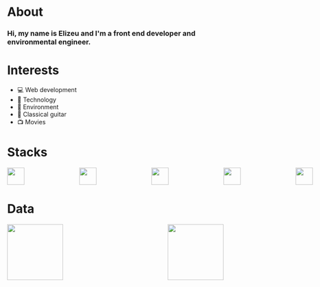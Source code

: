 <h1>About</h1>

<h3>Hi, my name is Elizeu and I'm a front end developer and environmental engineer.</h3>

<h1>Interests</h1>

- 💻 Web development
- 🚀 Technology
- 🌳 Environment
- 🎼 Classical guitar
- 📺 Movies


<h1>Stacks</h1>

<div style="display: flex; gap: 8rem"> <img heigth="40" width="40" src="https://cdn.jsdelivr.net/gh/devicons/devicon/icons/javascript/javascript-original.svg" /> 
<img heigth="40" width="40" src="https://cdn.jsdelivr.net/gh/devicons/devicon/icons/typescript/typescript-original.svg" /> 
<img heigth="40" width="40" src="https://cdn.jsdelivr.net/gh/devicons/devicon/icons/html5/html5-original.svg" /> 
<img heigth="40" width="40" src="https://cdn.jsdelivr.net/gh/devicons/devicon/icons/css3/css3-original.svg" /> 
<img heigth="40" width="40" src="https://cdn.jsdelivr.net/gh/devicons/devicon/icons/react/react-original.svg" /> 
<img heigth="40" width="40" src="https://cdn.jsdelivr.net/gh/devicons/devicon/icons/git/git-original.svg" /> 
<img heigth="40" width="40" src="https://cdn.jsdelivr.net/gh/devicons/devicon/icons/express/express-original.svg" /> 
<img heigth="40" width="40" src="https://cdn.jsdelivr.net/gh/devicons/devicon/icons/postgresql/postgresql-original.svg" /> 
<img heigth="40" width="40" src="https://cdn.jsdelivr.net/gh/devicons/devicon/icons/vscode/vscode-original.svg" /></div>

<h1>Data</h1>

<div style="display: flex; justify-content: space-between">
  <img height="130rem" src="https://github-readme-stats.vercel.app/api?username=elizeu-vasconcelos1992&show_icons=true&theme=dracula&include_all_commits=true&count_private=true"/>
  <img height="130rem" src="https://github-readme-stats.vercel.app/api/top-langs/?username=elizeu-vasconcelos1992&layout=compact&langs_count=7&theme=dracula"/>
</div>


